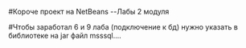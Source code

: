 #Короче проект на NetBeans
--Лабы 2 модуля


#Чтобы заработал 6 и 9 лаба (подключение к бд) нужно указать в библиотеке на jar файл msssql....
